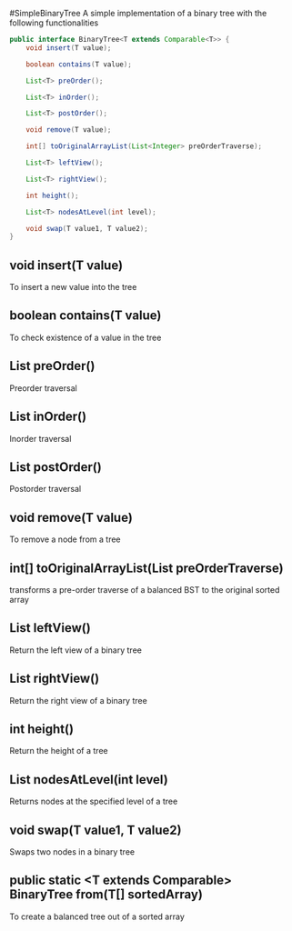 #SimpleBinaryTree
A simple implementation of a binary tree with the following functionalities

```java
public interface BinaryTree<T extends Comparable<T>> {
    void insert(T value);

    boolean contains(T value);

    List<T> preOrder();

    List<T> inOrder();

    List<T> postOrder();

    void remove(T value);

    int[] toOriginalArrayList(List<Integer> preOrderTraverse);

    List<T> leftView();

    List<T> rightView();

    int height();

    List<T> nodesAtLevel(int level);

    void swap(T value1, T value2);
}
```

## void insert(T value)

To insert a new value into the tree

## boolean contains(T value)

To check existence of a value in the tree

## List<T> preOrder()

Preorder traversal

## List<T> inOrder()

Inorder traversal

## List<T> postOrder()

Postorder traversal

## void remove(T value)

To remove a node from a tree

## int[] toOriginalArrayList(List<Integer> preOrderTraverse)

transforms a pre-order traverse of a balanced BST to the original sorted array

## List<T> leftView()

Return the left view of a binary tree

## List<T> rightView()

Return the right view of a binary tree

## int height()

Return the height of a tree

## List<T> nodesAtLevel(int level)

Returns nodes at the specified level of a tree

## void swap(T value1, T value2)

Swaps two nodes in a binary tree

## public static <T extends Comparable<T>> BinaryTree<T> from(T[] sortedArray)

To create a balanced tree out of a sorted array

